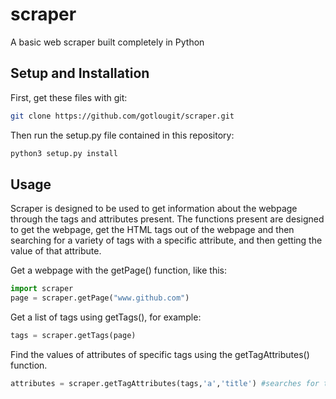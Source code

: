 # scraper
A basic web scraper built completely in Python

## Setup and Installation

First, get these files with git:

```bash
git clone https://github.com/gotlougit/scraper.git
```

Then run the setup.py file contained in this repository:

```bash
python3 setup.py install
```

## Usage

Scraper is designed to be used to get information about the webpage through the tags and attributes present.
The functions present are designed to get the webpage, get the HTML tags out of the webpage and then searching 
for a variety of tags with a specific attribute, and then getting the value of that attribute.

Get a webpage with the getPage() function, like this:
```python
import scraper
page = scraper.getPage("www.github.com")
```

Get a list of tags using getTags(), for example:
```python
tags = scraper.getTags(page)
```

Find the values of attributes of specific tags using the getTagAttributes() function.
```python
attributes = scraper.getTagAttributes(tags,'a','title') #searches for the title attribute in the <a> tag
```
